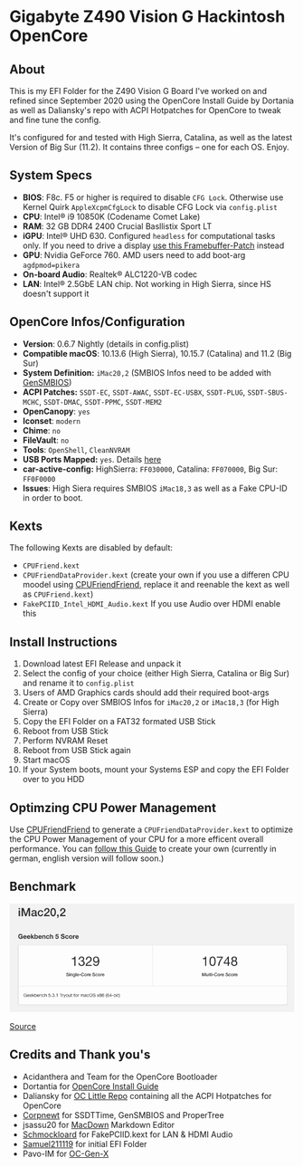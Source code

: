# Gigabyte Z490 Vision G Hackintosh OpenCore

## About
This is my EFI Folder for the Z490 Vision G Board I've worked on and refined since September 2020 using the OpenCore Install Guide by Dortania as well as Daliansky's repo with ACPI Hotpatches for OpenCore to tweak and fine tune the config.

It's configured for and tested with High Sierra, Catalina, as well as the latest Version of Big Sur (11.2). It contains three configs – one for each OS. Enjoy.

## System Specs
* **BIOS**: F8c. F5 or higher is required to disable `CFG Lock`. Otherwise use Kernel Quirk `AppleXcpmCfgLock` to disable CFG Lock via `config.plist`
* **CPU**: Intel® i9 10850K (Codename Comet Lake)
* **RAM**: 32 GB DDR4 2400 Crucial Basllistix Sport LT
* **iGPU**: Intel® UHD 630. Configured `headless` for computational tasks only. If you need to drive a display [use this Framebuffer-Patch](https://github.com/5T33Z0/Gigabyte-Z490-Vision-G-Hackintosh-OpenCore/blob/main/Intel%20UHD%20630_HDMI_DP_Framebuffer-Patch.plist) instead
* **GPU**: Nvidia GeForce 760. AMD users need to add boot-arg `agdpmod=pikera`
* **On-board Audio**: Realtek® ALC1220-VB codec
* **LAN**: Intel® 2.5GbE LAN chip. Not working in High Sierra, since HS doesn't support it
 
## OpenCore Infos/Configuration
* **Version**: 0.6.7 Nightly (details in config.plist)
* **Compatible macOS**: 10.13.6 (High Sierra), 10.15.7 (Catalina) and 11.2 (Big Sur)
* **System Definition:** `iMac20,2` (SMBIOS Infos need to be added with [GenSMBIOS](https://github.com/corpnewt/GenSMBIOS))
* **ACPI Patches:** `SSDT-EC`, `SSDT-AWAC`, `SSDT-EC-USBX`, `SSDT-PLUG`, `SSDT-SBUS-MCHC`, `SSDT-DMAC`, `SSDT-PPMC`, `SSDT-MEM2`
* **OpenCanopy**: `yes`
* **Iconset**: `modern`
* **Chime**: `no`
* **FileVault**: `no`
* **Tools**: `OpenShell`, `CleanNVRAM`
* **USB Ports Mapped:** `yes`. Details [here](https://github.com/5T33Z0/Gigabyte-Z490-Vision-G-Hackintosh-OpenCore/blob/main/USB_Ports.zip?raw=true)
* **car-active-config:** HighSierra: `FF030000`, Catalina: `FF070000`, Big Sur: `FF0F0000`
* **Issues**: High Siera requires SMBIOS `iMac18,3` as well as a Fake CPU-ID in order to boot.

## Kexts
The following Kexts are disabled by default:

* `CPUFriend.kext`
* `CPUFriendDataProvider.kext` (create your own if you use a differen CPU moodel using [CPUFriendFriend](https://github.com/corpnewt/CPUFriendFriend), replace it and reenable the kext as well as `CPUFriend.kext`)
* `FakePCIID_Intel_HDMI_Audio.kext` If you use Audio over HDMI enable this

## Install Instructions
1. Download latest EFI Release and unpack it
2. Select the config of your choice (either High Sierra, Catalina or Big Sur) and rename it to `config.plist`
3. Users of AMD Graphics cards should add their required boot-args
4. Create or Copy over SMBIOS Infos for `iMac20,2` or `iMac18,3` (for High Sierra)
5. Copy the EFI Folder on a FAT32 formated USB Stick
6. Reboot from USB Stick
7. Perform NVRAM Reset
8. Reboot from USB Stick again
9. Start macOS
10. If your System boots, mount your Systems ESP and copy the EFI Folder over to you HDD

## Optimzing CPU Power Management
Use [CPUFriendFriend](https://github.com/corpnewt/CPUFriendFriend) to generate a `CPUFriendDataProvider.kext` to optimize the CPU Power Management of your CPU for a more efficent overall performance. You can [follow this Guide](https://github.com/5T33Z0/Gigabyte-Z490-Vision-G-Hackintosh-OpenCore/blob/main/Optimizing%20CPU%20Power%20Management_de.pdf) to create your own (currently in german, english version will follow soon.)

## Benchmark

![image](https://raw.githubusercontent.com/5T33Z0/Gigabyte-Z490-Vision-G-Hackintosh-OpenCore/main/BigSur%20Benchmark.png)

[Source](https://browser.geekbench.com/v5/cpu/5386949)

## Credits and Thank you's
* Acidanthera and Team for the OpenCore Bootloader
* Dortantia for [OpenCore Install Guide](https://dortania.github.io/OpenCore-Install-Guide/)
* Daliansky for [OC Little Repo](https://github.com/daliansky/OC-little) containing all the ACPI Hotpatches for OpenCore
* [Corpnewt](https://github.com/corpnewt) for SSDTTime, GenSMBIOS and ProperTree
* jsassu20 for [MacDown](https://macdown.uranusjr.com/) Markdown Editor
* [Schmockloard](https://github.com/SchmockLord/Hackintosh-Intel-i9-10900k-Gigabyte-Z490-Vision-D) for FakePCIID.kext for LAN & HDMI Audio
* [Samuel211119](https://github.com/samuel21119/Intel-i9-10900-Gigabyte-Z490-Vision-G-Hackintosh) for initial EFI Folder
* Pavo-IM for [OC-Gen-X](https://github.com/Pavo-IM/OC-Gen-X)
